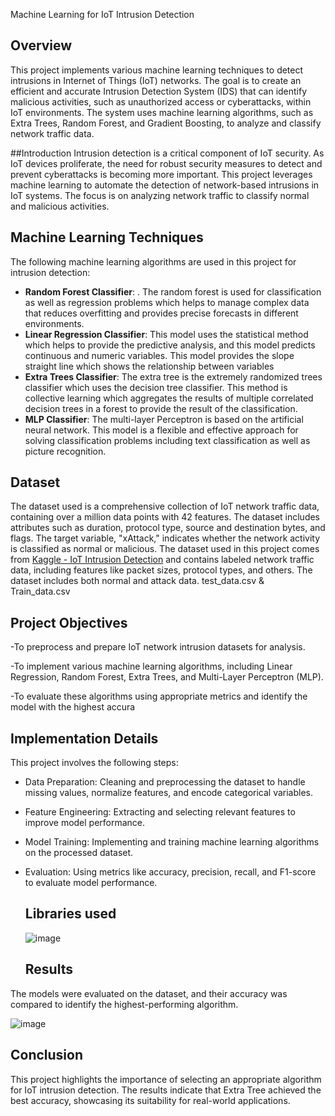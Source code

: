 Machine Learning for IoT Intrusion Detection

## Overview

This project implements various machine learning techniques to detect intrusions in Internet of Things (IoT) networks. The goal is to create an efficient and accurate Intrusion Detection System (IDS) that can identify malicious activities, such as unauthorized access or cyberattacks, within IoT environments. The system uses machine learning algorithms, such as Extra Trees, Random Forest, and Gradient Boosting, to analyze and classify network traffic data.




##Introduction
   Intrusion detection is a critical component of IoT security. As IoT devices proliferate, the need for robust security measures to detect and prevent cyberattacks is becoming more important. This project leverages machine learning to automate the detection of network-based intrusions in IoT systems. The focus is on analyzing network traffic to classify normal and malicious activities.

## Machine Learning Techniques

The following machine learning algorithms are used in this project for intrusion detection:

- **Random Forest Classifier**: . The random forest is used for classification as well as regression problems which helps to manage complex data that reduces overfitting and provides precise forecasts in different environments. 
- **Linear Regression Classifier**: This model uses the statistical method which helps to provide the predictive analysis, and this model predicts continuous and numeric variables. This model provides the slope straight line which shows the relationship between variables 
-  **Extra Trees Classifier**: The extra tree is the extremely randomized trees classifier which uses the decision tree classifier. This method is collective learning which aggregates the results of multiple correlated decision trees in a forest to provide the result of the classification. 
- **MLP Classifier**: The multi-layer Perceptron is based on the artificial neural network. This model is a flexible and effective approach for solving classification problems including text classification as well as picture recognition. 

## Dataset
The dataset used is a comprehensive collection of IoT network traffic data, containing over a million data points with 42 features. The dataset includes attributes such as duration, protocol type, source and destination bytes, and flags. The target variable, "xAttack," indicates whether the network activity is classified as normal or malicious.
The dataset used in this project comes from [Kaggle - IoT Intrusion Detection](https://www.kaggle.com/datasets/subhajournal/iotintrusion/data) and contains labeled network traffic data, including features like packet sizes, protocol types, and others. The dataset includes both normal and attack data.
test_data.csv  & Train_data.csv

## Project Objectives

-To preprocess and prepare IoT network intrusion datasets for analysis.

-To implement various machine learning algorithms, including Linear Regression, Random Forest, Extra Trees, and Multi-Layer Perceptron (MLP).

-To evaluate these algorithms using appropriate metrics and identify the model with the highest accura

## Implementation Details

This project involves the following steps:

- Data Preparation: Cleaning and preprocessing the dataset to handle missing values, normalize features, and encode categorical variables.

- Feature Engineering: Extracting and selecting relevant features to improve model performance.

- Model Training: Implementing and training machine learning algorithms on the processed dataset.
  
- Evaluation: Using metrics like accuracy, precision, recall, and F1-score to evaluate model performance.

  ## Libraries used
  ![image](https://github.com/user-attachments/assets/b12ca68e-125d-4b43-a9cf-bd605a4fd0db)


  ## Results

The models were evaluated on the dataset, and their accuracy was compared to identify the highest-performing algorithm. 

![image](https://github.com/user-attachments/assets/119c8b12-8c5c-47d8-a9d9-d424258c92cf)



## Conclusion

This project highlights the importance of selecting an appropriate algorithm for IoT intrusion detection. The results indicate that Extra Tree achieved the best accuracy, showcasing its suitability for real-world applications.
